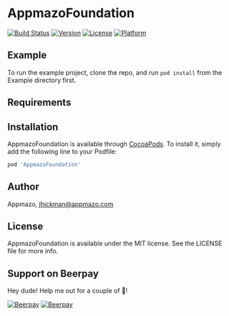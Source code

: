 # AppmazoFoundation

[![Build Status](https://travis-ci.com/Appmazo/AppmazoFoundation.svg?style=flat)](https://travis-ci.com/Appmazo/AppmazoFoundation)
[![Version](https://img.shields.io/cocoapods/v/AppmazoFoundation.svg?style=flat)](http://cocoapods.org/pods/AppmazoFoundation.svg)
[![License](https://img.shields.io/cocoapods/l/AppmazoFoundation.svg?style=flat)](http://cocoapods.org/pods/AppmazoFoundation.svg)
[![Platform](https://img.shields.io/cocoapods/p/AppmazoFoundation.svg?style=flat)](http://cocoapods.org/pods/AppmazoFoundation.svg)

## Example

To run the example project, clone the repo, and run `pod install` from the Example directory first.

## Requirements

## Installation

AppmazoFoundation is available through [CocoaPods](https://cocoapods.org). To install
it, simply add the following line to your Podfile:

```ruby
pod 'AppmazoFoundation'
```

## Author

Appmazo, jhickman@appmazo.com

## License

AppmazoFoundation is available under the MIT license. See the LICENSE file for more info.

## Support on Beerpay
Hey dude! Help me out for a couple of :beers:!

[![Beerpay](https://beerpay.io/Appmazo/AppmazoFoundation/badge.svg?style=beer-square)](https://beerpay.io/Appmazo/AppmazoFoundation)  [![Beerpay](https://beerpay.io/Appmazo/AppmazoFoundation/make-wish.svg?style=flat-square)](https://beerpay.io/Appmazo/AppmazoFoundation?focus=wish)